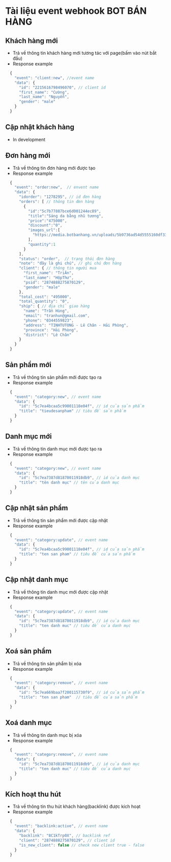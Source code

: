 # Tài liệu event webhook BOT BÁN HÀNG
## Khách hàng mới
- Trả về thông tin khách hàng mới tương tác với page(bấm vào nút bắt đầu)
- Response example
```javascript
  { 
    "event": "client:new", //event name
    "data": {
      "id": "2215616798496070", // client id
      "first_name": "Cường",   
      "last_name": "Nguyễn", 
      "gender": "male" 
    } 
  }
```
## Cập nhật khách hàng
- In development
## Đơn hàng mới
- Trả về thông tin đơn hàng mới được tạo
- Response example
```javascript
  { 
    "event": "order:new",  // envent name 
    "data": { 
      "idorder": "1278295", // id đơn hàng
      "orders": [ // thông tin đơn hàng 
        {
          "id":"5c7b77887bce6d001244ec89",
          "title":"Sáng da bằng nhũ tương",
          "price":"475000",
          "discount":"0",
          "images_url":[
            "https://media.botbanhang.vn/uploads/5b9736ad54d5555160df33f8/3b397d77-62f0-41dc-b28e-6e949fa99947.jpg"
          ],
          "quantity":1
        }
      ],
      "status": "order",  // trạng thái đơn hàng   
      "note": "đây là ghi chú", // ghi chú đơn hàng    
      "client": { // thông tin người mua
        "first_name": "TriÂn",        
        "last_name": "HộpThư",        
        "psid": "2874888275870129",        
        "gender": "male" 
      },     
      "total_cost": "495000",     
      "total_quantity": "0",     
      "ship": { // địa chỉ giao hàng
        "name": "Trần Hùng",        
        "email": "tranhun@gmail.com",        
        "phone": "0344559823",        
        "address": "TINHTUTONG - Lê Chân - Hải Phòng",        
        "province": "Hải Phòng",        
        "district": "Lê Chân" 
      } 
    } 
  }
```
## Sản phẩm mới
- Trả về thông tin sản phẩm mới được tạo ra
- Response example 
```javascript
  { 
    "event": "category:new", // event name 
    "data": { 
      "id": "5c7ea4bcaa5c99001118e04f", // id của sản phẩm
      "title": "tieudesanpham" // tiêu đề sản phẩm
    } 
  }

```
## Danh mục mới
- Trả về thông tin danh mục mới được tạo ra
- Response example 
```javascript
  { 
    "event": "category:new", // event name 
    "data": { 
      "id": "5c7ea7387d81870011918db9", // id của danh mục
      "title": "tên danh mục" // tên của danh mục
    } 
  }

```
## Cập nhật sản phẩm
- Trả về thông tin sản phẩm mới được cập nhật
- Response example
```javascript
  { 
    "event": "category:update", // event name
    "data": { 
      "id": "5c7ea4bcaa5c99001118e04f", // id của sản phẩm
      "title": "ten san pham" // tiêu đề của sản phẩm 
    } 
  }

```
## Cập nhật danh mục
- Trả về thông tin danh mục mới được cập nhật
- Response example
```javascript
  { 
    "event": "category:update", // event name
    "data": { 
      "id": "5c7ea7387d81870011918db9", // id của danh mục
      "title": "ten danh muc" // tiêu đề của danh mục 
    } 
  }

```
## Xoá sản phẩm
- Trả về thông tin sản phẩm bị xóa
- Response example
```javascript
  { 
    "event": "category:remove", // event name
    "data": { 
      "id": "5c7ea669baa7f200115730f9", // id của sản phẩm
      "title": "ten san pham"  // tiêu đề của sản phẩm 
    } 
  }

```
## Xoá danh mục
- Trả về thông tin danh mục bị xóa
- Response example
```javascript
  { 
    "event": "category:remove", // event name
    "data": { 
      "id": "5c7ea7387d81870011918db9", // id của danh mục
      "title": "ten danh muc" // tiêu đề của danh mục
    } 
  }

```
## Kích hoạt thu hút
- Trả về thông tin thu hút khách hàng(backlink) được kích hoạt
- Response example
```javascript
  { 
    "event": "backlink:active", // event name
    "data": { 
      "backlink": "8C1kTrp0X", // backlink ref
      "client": "2874888275870129", // client id   
      "is_new_client": false // check new client true - false
    } 
  }
```
